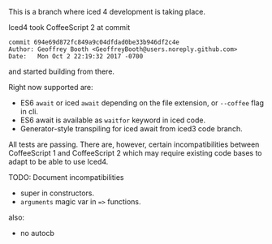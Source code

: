 This is a branch where iced 4 development is taking place.

Iced4 took CoffeeScript 2 at commit

```
commit 694e69d872fc849a9c04dfdad0be33b946df2c4e
Author: Geoffrey Booth <GeoffreyBooth@users.noreply.github.com>
Date:   Mon Oct 2 22:19:32 2017 -0700
```

and started building from there.

Right now supported are:
- ES6 `await` or iced `await` depending on the file extension, or `--coffee` flag in cli.
- ES6 await is available as `waitfor` keyword in iced code.
- Generator-style transpiling for iced await from iced3 code branch.

All tests are passing. There are, however, certain incompatibilities between 
CoffeeScript 1 and CoffeeScript 2 which may require existing code bases to adapt
to be able to use Iced4.

TODO: Document incompatibilities
- super in constructors.
- `arguments` magic var in `=>` functions. 

also:
- no autocb
